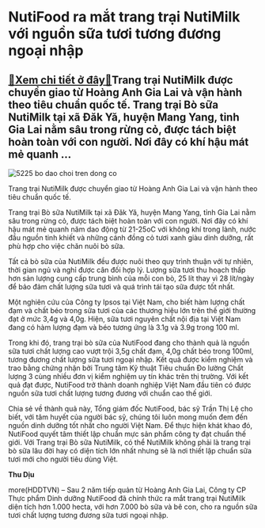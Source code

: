 NutiFood ra mắt trang trại NutiMilk với nguồn sữa tươi tương đương ngoại nhập
=============================================================================

[:gift:Xem chi tiết ở đây:gift:](https://hddtvn.com/nutifood-ra-mat-trang-trai-nutimilk-voi-nguon-sua-tuoi-tuong-duong-ngoai-nhap/)Trang trại NutiMilk được chuyển giao từ Hoàng Anh Gia Lai và vận hành theo tiêu chuẩn quốc tế. Trang trại Bò sữa NutiMilk tại xã Đăk Yă, huyện Mang Yang, tỉnh Gia Lai nằm sâu trong rừng cỏ, được tách biệt hoàn toàn với con người. Nơi đây có khí hậu mát mẻ quanh …
-----------------------------------------------------------------------------------------------------------------------------------------------------------------------------------------------------------------------------------------------------------------------





![5225 bo dao choi tren dong co](https://haiquanonline.com.vn/stores/news_dataimages/diunt/082020/20/18/in_article/5225_Bo_dao_choi_tren_dong_co.jpg?rt=20200821082316 "Trang trại được chuyển giao từ Hoàng Anh Gia Lai và vận hành theo tiêu chuẩn quốc tế.")


Trang trại NutiMilk được chuyển giao từ Hoàng Anh Gia Lai và vận hành theo tiêu chuẩn quốc tế.



Trang trại Bò sữa NutiMilk tại xã Đăk Yă, huyện Mang Yang, tỉnh Gia Lai nằm sâu trong rừng cỏ, được tách biệt hoàn toàn với con người. Nơi đây có khí hậu mát mẻ quanh năm dao động từ 21-25oC với không khí trong lành, nước đầu nguồn tinh khiết và những cánh đồng cỏ tươi xanh giàu dinh dưỡng, rất phù hợp cho việc chăn nuôi bò sữa.


Tất cả bò sữa của NutiMilk đều được nuôi theo quy trình thuận với tự nhiên, thời gian ngủ và nghỉ được cân đối hợp lý. Lượng sữa tươi thu hoạch thấp hơn sản lượng cung cấp trung bình của mỗi con bò, 25 lít thay vì 28 lít/ngày để bảo đảm chất lượng sữa tươi và quá trình tái tạo sữa được tốt nhất.


Một nghiên cứu của Công ty Ipsos tại Việt Nam, cho biết hàm lượng chất đạm và chất béo trong sữa tươi của các thương hiệu lớn trên thế giới thường đạt ở mức 3,4g và 4,0g. Hiện, sữa tươi nguyên chất nội địa tại Việt Nam đang có hàm lượng đạm và béo tương ứng là 3.1g và 3.9g trong 100 ml.


Trong khi đó, trang trại bò sữa của NutiFood đang cho thành quả là nguồn sữa tươi chất lượng cao vượt trội 3,5g chất đạm, 4,0g chất béo trong 100ml, tương đương chất lượng sữa tươi ngoại nhập. Kết quả được kiểm nghiệm và trao bằng chứng nhận bởi Trung tâm Kỹ thuật Tiêu chuẩn Đo lường Chất lượng 3 cùng nhiều đơn vị kiểm nghiệm uy tín khác trên thị trường. Với kết quả đạt được, NutiFood trở thành doanh nghiệp Việt Nam đầu tiên có được nguồn sữa tươi chất lượng tương đương với chuẩn cao thế giới.


Chia sẻ về thành quả này, Tổng giám đốc NutiFood, bác sỹ Trần Thị Lệ cho biết, với tâm huyết của người bác sỹ, chúng tôi luôn mong muốn đem đến nguồn dinh dưỡng tốt nhất cho người Việt Nam. Để thực hiện khát khao đó, NutiFood quyết tâm thiết lập chuẩn mực sản phẩm công ty đạt chuẩn thế giới. Với Trang trại Bò sữa NutiMilk, có thể NutiMilk không phải là trang trại bò sữa lâu đời hay có diện tích lớn nhất nhưng sẽ là nơi thiết lập chuẩn sữa tươi mới cho người tiêu dùng Việt.




**Thu Dịu**



more(HDDTVN) – Sau 2 năm tiếp quản từ Hoàng Anh Gia Lai, Công ty CP Thực phẩm Dinh dưỡng NutiFood đã chính thức ra mắt trang trại NutiMilk diện tích hơn 1.000 hecta, với hơn 7.000 bò sữa và bê con, cho ra nguồn sữa tươi chất lượng tương đương sữa tươi ngoại nhập.

